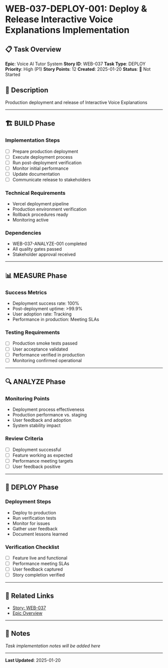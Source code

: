 # WEB-037-DEPLOY-001: Deploy & Release Interactive Voice Explanations Implementation

## 📋 Task Overview
**Epic**: Voice AI Tutor System
**Story ID**: WEB-037
**Task Type**: DEPLOY
**Priority**: High (P1)
**Story Points**: 12
**Created**: 2025-01-20
**Status**: 🔴 Not Started

## 📝 Description
Production deployment and release of Interactive Voice Explanations

---

## 🏗️ BUILD Phase
### Implementation Steps
- [ ] Prepare production deployment
- [ ] Execute deployment process
- [ ] Run post-deployment verification
- [ ] Monitor initial performance
- [ ] Update documentation
- [ ] Communicate release to stakeholders

### Technical Requirements
- Vercel deployment pipeline
- Production environment verification
- Rollback procedures ready
- Monitoring active

### Dependencies
- WEB-037-ANALYZE-001 completed
- All quality gates passed
- Stakeholder approval received

---

## 📊 MEASURE Phase
### Success Metrics
- Deployment success rate: 100%
- Post-deployment uptime: >99.9%
- User adoption rate: Tracking
- Performance in production: Meeting SLAs

### Testing Requirements
- [ ] Production smoke tests passed
- [ ] User acceptance validated
- [ ] Performance verified in production
- [ ] Monitoring confirmed operational

---

## 🔍 ANALYZE Phase
### Monitoring Points
- Deployment process effectiveness
- Production performance vs. staging
- User feedback and adoption
- System stability impact

### Review Criteria
- [ ] Deployment successful
- [ ] Feature working as expected
- [ ] Performance meeting targets
- [ ] User feedback positive

---

## 🚀 DEPLOY Phase
### Deployment Steps
- Deploy to production
- Run verification tests
- Monitor for issues
- Gather user feedback
- Document lessons learned

### Verification Checklist
- [ ] Feature live and functional
- [ ] Performance meeting SLAs
- [ ] User feedback captured
- [ ] Story completion verified

---

## 🔗 Related Links
- [Story: WEB-037](../../../stories-by-epic/epic-04-voice-ai-tutor/WEB-037-interactive-voice-explanations.md)
- [Epic Overview](../../../stories-by-epic/epic-04-voice-ai-tutor/index.md)

---

## 📝 Notes
*Task implementation notes will be added here*

---
**Last Updated**: 2025-01-20